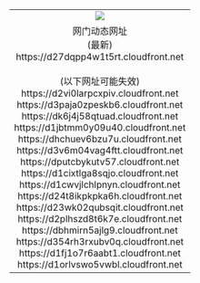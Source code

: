 ﻿<table>
  <tr></tr>
  <tr><td colspan=2 align=center><img src="https://d27dqpp4w1t5rt.cloudfront.net/Up/oGate.jpg" /></td></tr>
  <tr><td colspan=2 align=center>网门动态网址<br/>(最新)
<br>https://d27dqpp4w1t5rt.cloudfront.net
<br/><br/>(以下网址可能失效)
<br>https://d2vi0larpcxpiv.cloudfront.net
<br>https://d3paja0zpeskb6.cloudfront.net
<br>https://dk6j4j58qtuad.cloudfront.net
<br>https://d1jbtmm0y09u40.cloudfront.net
<br>https://dhchuev6bzu7u.cloudfront.net
<br>https://d3v6m04vag4ftt.cloudfront.net
<br>https://dputcbykutv57.cloudfront.net
<br>https://d1cixtlga8sqjo.cloudfront.net
<br>https://d1cwvjlchlpnyn.cloudfront.net
<br>https://d24t8ikpkpka6h.cloudfront.net
<br>https://d23wk02qubsqit.cloudfront.net
<br>https://d2plhszd8t6k7e.cloudfront.net
<br>https://dbhmirn5ajlg9.cloudfront.net
<br>https://d354rh3rxubv0q.cloudfront.net
<br>https://d1fj1o7r6aabt1.cloudfront.net
<br>https://d1orlvswo5vwbl.cloudfront.net
    </td>
  </tr>
</table>
